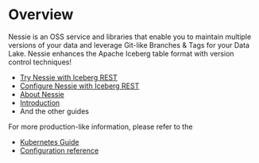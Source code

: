 # Overview

Nessie is an OSS service and libraries that enable you to maintain multiple versions 
of your data and leverage Git-like Branches & Tags for your Data Lake. Nessie enhances the 
Apache Iceberg table format with version control techniques!

* [Try Nessie with Iceberg REST](./try-nessie.md)
* [Configure Nessie with Iceberg REST](./iceberg-rest.md)
* [About Nessie](./about.md)
* [Introduction](./introduction.md)
* And the other guides

For more production-like information, please refer to the

* [Kubernetes Guide](./kubernetes.md)
* [Configuration reference](../nessie-latest/index.md)
